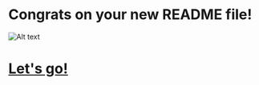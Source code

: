 # Congrats on your new README file!

![Alt text](https://i.giphy.com/L0O3TQpp0WnSXmxV8p.gif)

# [Let's go!](https://app.wilco.gg/chat/lucca)
